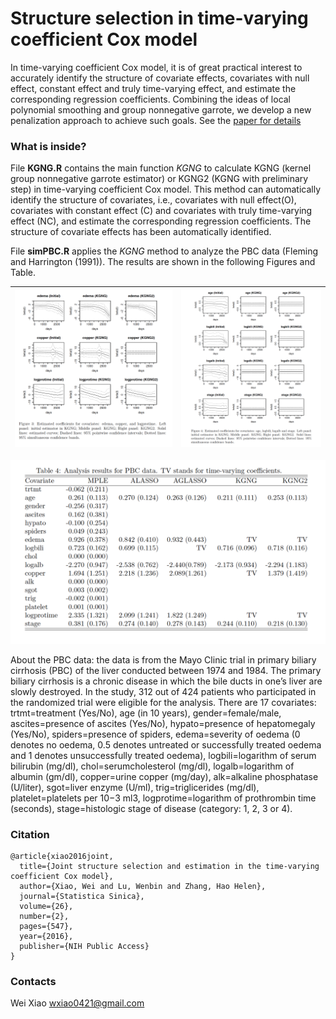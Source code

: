 Structure selection in time-varying coefficient Cox model
=========================================================

In time-varying coefficient Cox model, it is of great practical interest to accurately identify the structure of covariate effects, covariates with null effect, constant effect and truly time-varying effect, and estimate the corresponding
regression coefficients. Combining the ideas of local polynomial smoothing and group nonnegative garrote, we develop a new penalization approach to achieve such goals. See the [paper for details](https://www.ncbi.nlm.nih.gov/pmc/articles/PMC4987133/)

### What is inside?
File **KGNG.R** contains the main function *KGNG* to calculate KGNG (kernel group nonnegative garrote estimator) or KGNG2 (KGNG with preliminary step) in time-varying coefficient Cox model. This method can automatically identify the structure of covariates, i.e., covariates with null effect(O), covariates with constant effect (C) and covariates with truly time-varying effect (NC), and estimate the corresponding regression coefficients. The structure of covariate effects has been automatically identified. 

File **simPBC.R** applies the *KGNG* method to analyze the PBC data (Fleming and Harrington (1991)). The results are shown in the following Figures and Table.

|![Image of convexlar ls](/figures/Figure3.png)|![Image of convexlasso ls](/figures/Figure4.png)|
|:---:|:---:|

![Image of convexlar ls](/figures/Table4.png)<!-- .element height="20%" width="20%" -->

About the PBC data: the data is from the Mayo Clinic trial in primary biliary cirrhosis (PBC) of the liver conducted between 1974 and 1984. The primary biliary cirrhosis is a chronic disease in which the bile ducts in one’s liver are slowly destroyed. In the study, 312 out of 424 patients who participated in the randomized trial were eligible for the analysis. There are 17 covariates: trtmt=treatment (Yes/No), age (in 10 years), gender=female/male, ascites=presence of ascites (Yes/No), hypato=presence of hepatomegaly (Yes/No), spiders=presence of spiders, edema=severity of oedema (0 denotes no oedema,
0.5 denotes untreated or successfully treated oedema and 1 denotes unsuccessfully treated oedema), logbili=logarithm of serum bilirubin (mg/dl), chol=serumcholesterol (mg/dl), logalb=logarithm of albumin (gm/dl), copper=urine copper (mg/day), alk=alkaline phosphatase (U/liter), sgot=liver enzyme (U/ml), trig=triglicerides (mg/dl), platelet=platelets per 10−3 ml3, logprotime=logarithm of prothrombin time (seconds), stage=histologic stage of disease (category: 1, 2, 3 or 4). 

### Citation
```
@article{xiao2016joint,
  title={Joint structure selection and estimation in the time-varying coefficient Cox model},
  author={Xiao, Wei and Lu, Wenbin and Zhang, Hao Helen},
  journal={Statistica Sinica},
  volume={26},
  number={2},
  pages={547},
  year={2016},
  publisher={NIH Public Access}
}
```
### Contacts
Wei Xiao <wxiao0421@gmail.com>         


